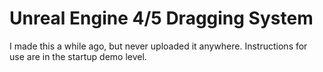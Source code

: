# Unreal Engine 4/5 Dragging System
I made this a while ago, but never uploaded it anywhere. Instructions for use are in the startup demo level.
